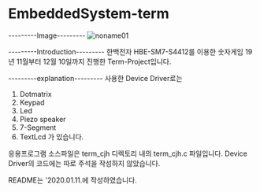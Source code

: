 # EmbeddedSystem-term
---------Image---------
![noname01](https://user-images.githubusercontent.com/54853873/72201310-cb12cd80-3495-11ea-81ae-950f2c66bb31.png)

---------Introduction---------
한백전자 HBE-SM7-S4412를 이용한 숫자게임 
19년 11월부터 12월 10일까지 진행한 Term-Project입니다.

---------explanation---------
사용한 Device Driver로는
  1. Dotmatrix
  2. Keypad
  3. Led
  4. Piezo speaker
  5. 7-Segment
  6. TextLcd
가 있습니다.

응용프로그램 소스파일은 term_cjh 디렉토리 내의 term_cjh.c 파일입니다.
Device Driver의 코드에는 따로 주석을 작성하지 않았습니다.

README는 '2020.01.11.에 작성하였습니다.
